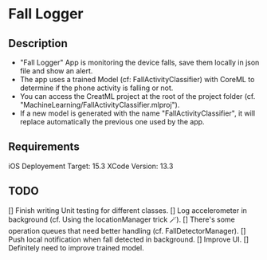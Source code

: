 # Fall Logger

## Description

- "Fall Logger" App is monitoring the device falls, save them locally in json file and show an alert.
- The app uses a trained Model (cf: FallActivityClassifier) with CoreML to determine if the phone activity is falling or not.
- You can access the CreatML project at the root of the project folder (cf. "MachineLearning/FallActivityClassifier.mlproj").
- If a new model is generated with the name "FallActivityClassifier", it will replace automatically the previous one used by the app.

## Requirements
iOS Deployement Target: 15.3
XCode Version: 13.3

## TODO
[] Finish writing Unit testing for different classes.
[] Log accelerometer in background (cf. Using the locationManager trick 🪄).
[] There's some operation queues that need better handling (cf. FallDetectorManager).
[] Push local notification when fall detected in background.
[] Improve UI.
[] Definitely need to improve trained model.




